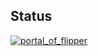 ## Status

[![portal_of_flipper](https://catalog.flipperzero.one/application/portal_of_flipper/widget)](https://catalog.flipperzero.one/application/portal_of_flipper/page)